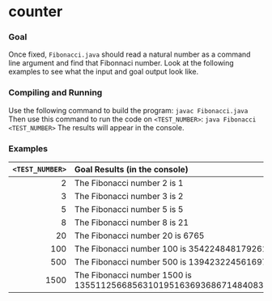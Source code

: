 # counter 
### Goal
Once fixed, `Fibonacci.java` should read a natural number as a command line argument and find that Fibonnaci number. Look at the following examples to see what the input and goal output look like.
### Compiling and Running
Use the following command to build the program:
`javac Fibonacci.java`
Then use this command to run the code on `<TEST_NUMBER>`:
`java Fibonacci <TEST_NUMBER>`
The results will appear in the console.
### Examples
|`<TEST_NUMBER>`|Goal Results (in the console)|
|---:|:---|
|2|The Fibonacci number 2 is 1|
|3|The Fibonacci number 3 is 2|
|5|The Fibonacci number 5 is 5|
|8|The Fibonacci number 8 is 21|
|20|The Fibonacci number 20 is 6765|
|100|The Fibonacci number 100 is 354224848179261915075|
|500|The Fibonacci number 500 is 139423224561697880139724382870407283950070256587697307264108962948325571622863290691557658876222521294125|
|1500|The Fibonacci number 1500 is 13551125668563101951636936867148408377786010712418497242133543153221487310873528750612259354035717265300373778814347320257699257082356550045349914102924249595997483982228699287527241931811325095099642447621242200209254439920196960465321438498305345893378932585393381539093549479296194800838145996187122583354898000|